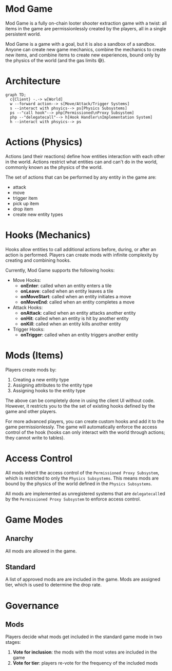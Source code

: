 # Mod Game

Mod Game is a fully on-chain looter shooter extraction game with a twist: all items in the game are permissionlessly created by the players, all in a single persistent world.

Mod Game is a game with a goal, but it is also a sandbox of a sandbox. Anyone can create new game mechanics, combine the mechanics to create new items, and combine items to create new experiences, bound only by the physics of the world (and the gas limits 😅).

# Architecture

```mermaid
graph TD;
  c{Client} -.-> w[World]
  w --forward action--> s[Move/Attack/Trigger Systems]
  s --interact with phsyics--> ps[Physics Subsystems]
  ps --"call hook"--> php[Permissioned\nProxy Subsystem]
  php --"delegatecall"--> h[Hook Handler\nImplementation System]
  h --interact with phsyics--> ps
```

# Actions (Physics)

Actions (and their reactions) define how entities interaction with each other in the world. Actions restrict what entities can and can't do in the world, commonly known as the physics of the world.

The set of actions that can be performed by any entity in the game are:

- attack
- move
- trigger item
- pick up item
- drop item
- create new entity types

# Hooks (Mechanics)

Hooks allow entities to call additional actions before, during, or after an action is performed. Players can create mods with infinite complexity by creating and combining hooks.

Currently, Mod Game supports the following hooks:

- Move Hooks:
  - **onEnter**: called when an entity enters a tile
  - **onLeave**: called when an entity leaves a tile
  - **onMoveStart**: called when an entity initiates a move
  - **onMoveEnd**: called when an entity completes a move
- Attack Hooks:
  - **onAttack**: called when an entity attacks another entity
  - **onHit**: called when an entity is hit by another entity
  - **onKill**: called when an entity kills another entity
- Trigger Hooks:
  - **onTrigger**: called when an entity triggers another entity

# Mods (Items)

Players create mods by:

1. Creating a new entity type
2. Assigning attributes to the entity type
3. Assigning hooks to the entity type

The above can be completely done in using the client UI without code. However, it restricts you to the the set of existing hooks defined by the game and other players.

For more advanced players, you can create custom hooks and add it to the game permissionlessly. The game will automatically enforce the access control of the hook (hooks can only interact with the world through actions; they cannot write to tables).

# Access Control

All mods inherit the access control of the `Permissioned Proxy Subsystem`, which is restricted to only the `Physics Subsystems`. This means mods are bound by the physics of the world defined in the `Physics Subsystems`.

All mods are implemented as unregistered systems that are `delegatecall`ed by the `Permissioned Proxy Subsystem` to enforce access control.

# Game Modes

## Anarchy

All mods are allowed in the game.

## Standard

A list of approved mods are are included in the game. Mods are assigned tier, which is used to determine the drop rate.

# Governance

## Mods

Players decide what mods get included in the standard game mode in two stages:

1. **Vote for inclusion**: the mods with the most votes are included in the game
2. **Vote for tier**: players re-vote for the frequency of the included mods
